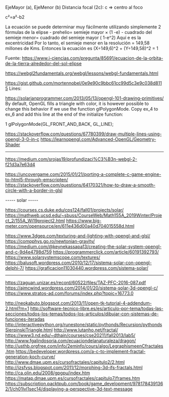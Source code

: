 EjeMayor (a), EjeMenor (b) Distancia focal (2c): c => centro al foco

c²=a²-b2

La ecuación se puede determinar muy fácilmente utilizando simplemente 2 fórmulas de la elipse - prehelio= semieje mayor × (1 -e) - cuadrado del semieje menor= cuadrado del semieje mayor ( 1-e^2) Aquí e es la excentricidad Por lo tanto, el semieje menor en la resolución = 149,58 millones de Kms. Entonces la ecuación es (X÷149,6)^2 + (Y÷149,58)^2 = 1


Fuente: https://www.i-ciencias.com/pregunta/85691/ecuacion-de-la-orbita-de-la-tierra-alrededor-del-sol-elipse

https://webgl2fundamentals.org/webgl/lessons/webgl-fundamentals.html

https://gist.github.com/mortennobel/0e9e90c9bbc61cc99d5c3e9c038d8115
Lines:

https://solarianprogrammer.com/2013/05/13/opengl-101-drawing-primitives/
By default, OpenGL fills a triangle with color, it is however possible to change this behavior if we use the function glPolygonMode. Copy ex_4 to ex_6 and add this line at the end of the initialize function:

1 	glPolygonMode(GL_FRONT_AND_BACK, GL_LINE);


https://stackoverflow.com/questions/67780399/draw-multiple-lines-using-opengl-3-0-in-c
https://learnopengl.com/Advanced-OpenGL/Geometry-Shader

----

https://medium.com/srojas19/profundizaci%C3%B3n-webgl-2-f21d3a7e63d4

https://uncovergame.com/2015/01/21/porting-a-complete-c-game-engine-to-html5-through-emscripten/
https://stackoverflow.com/questions/64170321/how-to-draw-a-smooth-circle-with-a-border-in-glsl

----- solar -----

https://courses.cs.duke.edu/cps124/fall01/projects/solar/
https://mathweb.ucsd.edu/~sbuss/CourseWeb/Math155A_2019Winter/Project_2/155A_Wi19project2.html
https://www.big-meter.com/opensource/en/611e436d00a40d704015558d.html

https://www.3dgep.com/texturing-and-lighting-with-opengl-and-glsl/
https://compphys.go.ro/newtonian-gravity/
https://medium.com/@keynekassapa13/creating-the-solar-system-opengl-and-c-9d4e4798d759
https://programmerclick.com/article/60191392793/
https://www.solarsystemscope.com/textures/
https://balusoft.wordpress.com/2010/12/17/sistema-solar-con-opengl-delphi-7/
https://graficacion11030440.wordpress.com/sistema-solar/

---------

https://zaguan.unizar.es/record/60522/files/TAZ-PFC-2016-087.pdf
https://ajmcwind.wordpress.com/2014/01/20/sistema-solar-3d-opengl-c/
https://www.stratos-ad.com/forums/index.php?topic=16773.0


http://neokabuto.blogspot.com/2013/11/open-tk-tutorial-4-addendum-2.html?m=1
http://software-tecnico-libre.es/es/articulo-por-tema/todas-las-secciones/todos-los-temas/todos-los-articulos/dibujar-con-sistemas-de-funciones-iteradas
http://interactivepython.org/runestone/static/pythonds/Recursion/pythondsSierpinskiTriangle.html
http://www.lutanho.net/fractal/
https://www3.nd.edu/~dthain/courses/cse20211/fall2013/lab5/
http://www.fgalindosoria.com/ecuaciondelanaturaleza/dragon/
http://usthb.orgfree.com/info/2eminfo/cours/algo/LegraphismeenCfractales.htm
https://bedeveloper.wordpress.com/a-c-to-implement-fractal-generation-koch-curve/
http://www.dmae.upm.es/cursofractales/capitulo2/2.html
http://jzsfvss.blogspot.com/2011/12/morphing-3d-ifs-fractals.html
http://ca.olin.edu/2008/gpgpu/index.htm
https://matap.dmae.upm.es/cursofractales/capitulo7/frames.htm
https://subscription.packtpub.com/book/game_development/9781784391362/1/ch01lvl1sec14/displaying-a-perspective-3d-text-message
